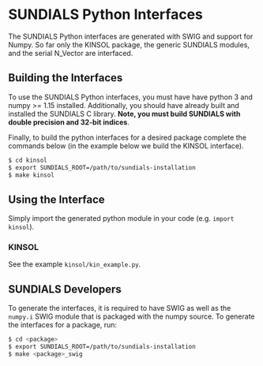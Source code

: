 # SUNDIALS Python Interfaces

The SUNDIALS Python interfaces are generated with SWIG and support for Numpy.
So far only the KINSOL package, the generic SUNDIALS modules, and the serial
N_Vector are interfaced.


## Building the Interfaces

To use the SUNDIALS Python interfaces, you must have have python 3 and
numpy >= 1.15 installed. Additionally, you should have already built and
installed the SUNDIALS C library. **Note, you must build SUNDIALS with
double precision and 32-bit indices**.

Finally, to build the python interfaces for a desired package complete
the commands below (in the example below we build the KINSOL interface).

```bash
$ cd kinsol
$ export SUNDIALS_ROOT=/path/to/sundials-installation
$ make kinsol
```

## Using the Interface

Simply import the generated python module in your code (e.g. `import kinsol`).

### KINSOL

See the example `kinsol/kin_example.py`.

## SUNDIALS Developers

To generate the interfaces, it is required to have SWIG as well as the
`numpy.i` SWIG module that is packaged with the numpy source. To
generate the interfaces for a package, run:

```bash
$ cd <package>
$ export SUNDIALS_ROOT=/path/to/sundials-installation
$ make <package>_swig
```
